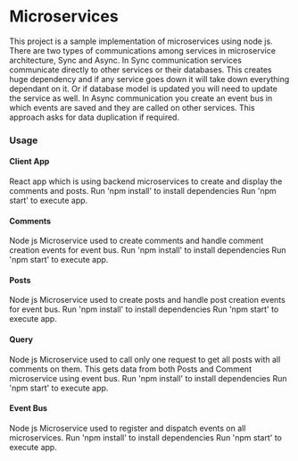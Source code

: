 # Microservices 
This project is a sample implementation of microservices using node js. There are two types of communications among services in microservice architecture, Sync and Async.
In Sync communication services communicate directly to other services or their databases. This creates huge dependency and if any service goes down it will take down everything dependant on it. Or if database model is updated you will need to update the service as well.
In Async communication you create an event bus in which events are saved and they are called on other services. This approach asks for data duplication if required.

### Usage
#### Client App
React app which is using backend microservices to create and display the comments and posts.
Run     'npm install' to install dependencies
Run     'npm start' to execute app.

#### Comments
Node js Microservice used to create comments and handle comment creation events for event bus.
Run     'npm install' to install dependencies
Run     'npm start' to execute app.

#### Posts
Node js Microservice used to create posts and handle post creation events for event bus.
Run     'npm install' to install dependencies
Run     'npm start' to execute app.

#### Query
Node js Microservice used to call only one request to get all posts with all comments on them. This gets data from both Posts and Comment microservice using event bus.
Run     'npm install' to install dependencies
Run     'npm start' to execute app.

#### Event Bus
Node js Microservice used to register and dispatch events on all microservices.
Run     'npm install' to install dependencies
Run     'npm start' to execute app.


